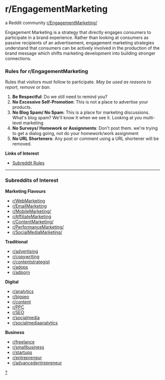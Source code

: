 # r/EngagementMarketing
a Reddit community [r/EngagementMarketing/](https://www.reddit.com/r/EngagementMarketing/)

Engagement Marketing is a strategy that directly engages consumers to participate in a brand experience. Rather than looking at consumers as passive recipients of an advertisement, engagement marketing strategies understand that consumers can be actively involved in the production of the brand message which shifts marketing development into building stronger connections.

### Rules for r/EngagementMarketing
Rules that visitors must follow to participate.
*May be used as reasons to report, remove or ban.*

1. **Be Respectful**: Do we still need to remind you?
2. **No Excessive Self-Promotion**: This is not a place to advertise your products.
3. **No Blog Spam/ No Spam**: This is a place for marketing discussions. What's blog spam? We'll know it when we see it. Looking at you multi-level marketing
4. **No Surveys/ Homework or Assignments**: Don't post them. we're trying to get a dialog going, not do your homework/work assignment
5. **No URL Shorteners**: Any post or comment using a URL shortener will be removed.

**Links of Interest**

- [Subreddit Rules](https://www.reddit.com/r/EngagementMarketing/about/rules/)

---

### Subreddits of Interest

**Marketing Flavours**

- [r/WebMarketing](https://www.reddit.com/r/webmarketing/)
- [r/EmailMarketing](https://www.reddit.com/r/Emailmarketing/)
- [r/MobileMarketing/](https://www.reddit.com/r/mobilemarketing/)
- [r/AffiliateMarketing](https://www.reddit.com/r/Affiliatemarketing/)
- [r/ContentMarketing/](https://www.reddit.com/r/ContentMarketing/)
- [r/PerformanceMarketing/](https://www.reddit.com/r/PerformanceMarketing/)
- [r/SocialMediaMarketing/](https://www.reddit.com/r/SocialMediaMarketing/)

**Traditional**

- [r/advertising](https://www.reddit.com/r/advertising/)
- [r/copywriting](https://www.reddit.com/r/copywriting/)
- [r/contentstrategist](https://www.reddit.com/r/contentstrategist)
- [r/adops](https://www.reddit.com/r/adops/)
- [r/adporn](https://www.reddit.com/r/AdPorn/)

**Digital**

- [r/analytics](https://www.reddit.com/r/analytics/)
- [r/bigseo](https://www.reddit.com/r/bigseo/)
- [r/content](https://www.reddit.com/r/content/)
- [r/PPC](https://www.reddit.com/r/PPC/)
- [r/SEO](https://www.reddit.com/r/SEO/)
- [r/socialmedia](https://www.reddit.com/r/socialmedia/)
- [r/socialmediaanalytics](https://www.reddit.com/r/socialmediaanalytics/)

**Business**

- [r/freelance](https://www.reddit.com/r/freelance/)
- [r/smallbusiness](https://www.reddit.com/r/smallbusiness/)
- [r/startups](https://www.reddit.com/r/startups/)
- [r/entrepreneur](https://www.reddit.com/r/Entrepreneur/)
- [r/advancedentrepreneur](https://www.reddit.com/r/advancedentrepreneur/)

[?](http://redditmetrics.com/r/EngagementMarketing "you found a secret!")